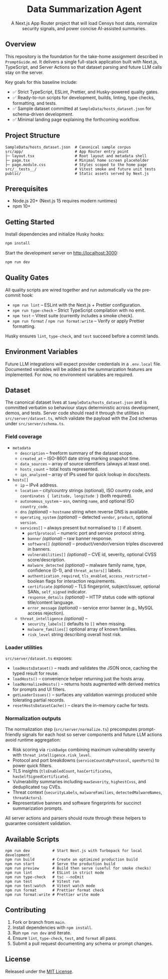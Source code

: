 <div align="center">

# Data Summarization Agent

A Next.js App Router project that will load Censys host data, normalize security signals, and power concise AI-assisted summaries.

</div>

## Overview

This repository is the foundation for the take-home assignment described in `PromptGuide.md`. It delivers a single full-stack application built with Next.js, TypeScript, and Server Actions so that dataset parsing and future LLM calls stay on the server.

Key goals for this baseline include:

- ✅ Strict TypeScript, ESLint, Prettier, and Husky-powered quality gates.
- ✅ Ready-to-run scripts for development, builds, linting, type checks, formatting, and tests.
- ✅ Sample dataset committed at `SampleData/hosts_dataset.json` for schema-driven development.
- ✅ Minimal landing page explaining the forthcoming workflow.

## Project Structure

```text
SampleData/hosts_dataset.json  # Canonical sample corpus
src/app/                       # App Router entry point
├─ layout.tsx                  # Root layout and metadata shell
├─ page.tsx                    # Minimal home screen placeholder
├─ page.module.css             # Styles scoped to the home page
src/__tests__/                 # Vitest smoke and future unit tests
public/                        # Static assets served by Next.js
```

## Prerequisites

- Node.js 20+ (Next.js 15 requires modern runtimes)
- npm 10+

## Getting Started

Install dependencies and initialize Husky hooks:

```powershell
npm install
```

Start the development server on [http://localhost:3000](http://localhost:3000):

```powershell
npm run dev
```

## Quality Gates

All quality scripts are wired together and run automatically via the pre-commit hook:

- `npm run lint` – ESLint with the Next.js + Prettier configuration.
- `npm run type-check` – Strict TypeScript compilation with no emit.
- `npm test` – Vitest suite (currently includes a smoke check).
- `npm run format` / `npm run format:write` – Verify or apply Prettier formatting.

Husky ensures `lint`, `type-check`, and `test` succeed before a commit lands.

## Environment Variables

Future LLM integrations will expect provider credentials in a `.env.local` file. Documented variables will be added as the summarization features are implemented. For now, no environment variables are required.

## Dataset

The canonical dataset lives at `SampleData/hosts_dataset.json` and is committed verbatim so behaviour stays deterministic across development, demos, and tests. Server code should read it through the utilities in `src/server/dataset.ts`, which validate the payload with the Zod schemas under `src/server/schema.ts`.

### Field coverage

- `metadata`
  - `description` – freeform summary of the dataset scope.
  - `created_at` – ISO-8601 date string marking snapshot time.
  - `data_sources` – array of source identifiers (always at least one).
  - `hosts_count` – total hosts represented.
  - `ips_analyzed` – array of IPs used for quick lookup in docs/tests.
- `hosts[]`
  - `ip` – IPv4 address.
  - `location` – city/country strings (optional), ISO country code, and `coordinates { latitude, longitude }` (both required).
  - `autonomous_system` – `asn`, owning `name`, and optional ISO `country_code`.
  - `dns` _(optional)_ – `hostname` string when reverse DNS is available.
  - `operating_system` _(optional)_ – detected `vendor`, `product`, optional `version`.
  - `services[]` – always present but normalised to `[]` if absent.
    - `port`/`protocol` – numeric port and service protocol string.
    - `banner` _(optional)_ – raw banner response.
    - `software[]` _(optional)_ – product/vendor/version triples discovered in banners.
    - `vulnerabilities[]` _(optional)_ – CVE id, severity, optional CVSS score/description.
    - `malware_detected` _(optional)_ – malware family name, type, confidence (0-1), and `threat_actors[]` labels.
    - `authentication_required`, `tls_enabled`, `access_restricted` – boolean flags for interaction requirements.
    - `certificate` _(optional)_ – TLS fingerprint, subject/issuer, optional SANs, `self_signed` indicator.
    - `response_details` _(optional)_ – HTTP status code with optional title/content language.
    - `error_message` _(optional)_ – service error banner (e.g., MySQL access rejection).
  - `threat_intelligence` _(optional)_ –
    - `security_labels[]` defaults to `[]` when missing.
    - `malware_families[]` optional array of known families.
    - `risk_level` string describing overall host risk.

### Loader utilities

`src/server/dataset.ts` exposes:

- `loadHostsDataset()` – reads and validates the JSON once, caching the typed result for reuse.
- `loadHosts()` – convenience helper returning just the hosts array.
- `loadNormalizedHosts()` – returns hosts augmented with derived metrics for prompts and UI filters.
- `getLoaderIssues()` – surfaces any validation warnings produced while tolerating partial records.
- `resetHostsDatasetCache()` – clears the in-memory cache for tests.

### Normalization outputs

The normalization step (`src/server/normalize.ts`) precomputes prompt-friendly signals for each host so server components and future LLM actions avoid runtime aggregation:

- Risk scoring via `riskBadge` combining maximum vulnerability severity with `threat_intelligence.risk_level`.
- Protocol and port breakdowns (`serviceCountsByProtocol`, `openPorts`) to power quick filters.
- TLS insights (`tlsEnabledCount`, `hasCertificates`, `hasSelfSignedCertificate`).
- Vulnerability summaries including `maxSeverity`, `highestCvss`, and deduplicated `top` CVEs.
- Threat context (`securityLabels`, `malwareFamilies`, `detectedMalwareNames`, `threatActors`).
- Representative banners and software fingerprints for succinct summarization prompts.

All server actions and parsers should route through these helpers to guarantee consistent validation.

## Available Scripts

```text
npm run dev          # Start Next.js with Turbopack for local development
npm run build        # Create an optimized production build
npm run start        # Serve the production build
npm run preview      # Build then serve (useful for smoke checks)
npm run lint         # ESLint in strict mode
npm run type-check   # tsc --noEmit
npm run test         # Vitest run
npm run test:watch   # Vitest watch mode
npm run format       # Prettier format check
npm run format:write # Prettier write mode
```

## Contributing

1. Fork or branch from `main`.
2. Install dependencies with `npm install`.
3. Run `npm run dev` and iterate.
4. Ensure `lint`, `type-check`, `test`, and `format` all pass.
5. Submit a pull request documenting any schema or prompt changes.

## License

Released under the [MIT License](./LICENSE).

